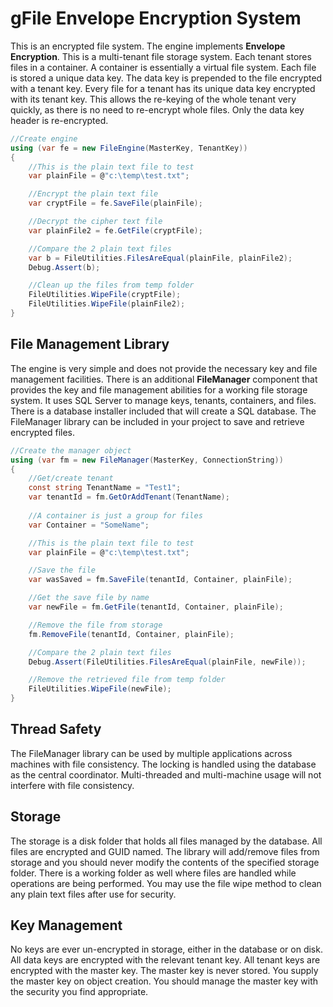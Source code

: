# gFile Envelope Encryption System
This is an  encrypted file system. The engine implements **Envelope Encryption**. This is a multi-tenant file storage system. Each tenant stores files in a container. A container is essentially a virtual file system. Each file is stored a unique data key. The data key is prepended to the file encrypted with a tenant key. Every file for a tenant has its unique data key encrypted with its tenant key. This allows the re-keying of the whole tenant very quickly, as there is no need to re-encrypt whole files. Only the data key header is re-encrypted.

```csharp
//Create engine
using (var fe = new FileEngine(MasterKey, TenantKey))
{
    //This is the plain text file to test
    var plainFile = @"c:\temp\test.txt";

    //Encrypt the plain text file
    var cryptFile = fe.SaveFile(plainFile);

    //Decrypt the cipher text file
    var plainFile2 = fe.GetFile(cryptFile);

    //Compare the 2 plain text files
    var b = FileUtilities.FilesAreEqual(plainFile, plainFile2);
    Debug.Assert(b);

    //Clean up the files from temp folder
    FileUtilities.WipeFile(cryptFile);
    FileUtilities.WipeFile(plainFile2);
}
```
## File Management Library
The engine is very simple and does not provide the necessary key and file management facilities. There is an additional **FileManager** component that provides the key and file management abilities for a working file storage system. It uses SQL Server to manage keys, tenants, containers, and files. There is a database installer included that will create a SQL database. The FileManager library can be included in your project to save and retrieve encrypted files.

```csharp
//Create the manager object
using (var fm = new FileManager(MasterKey, ConnectionString))
{
    //Get/create tenant
    const string TenantName = "Test1";
    var tenantId = fm.GetOrAddTenant(TenantName);
    
    //A container is just a group for files
    var Container = "SomeName";

    //This is the plain text file to test
    var plainFile = @"c:\temp\test.txt";

    //Save the file
    var wasSaved = fm.SaveFile(tenantId, Container, plainFile);

    //Get the save file by name
    var newFile = fm.GetFile(tenantId, Container, plainFile);

    //Remove the file from storage
    fm.RemoveFile(tenantId, Container, plainFile);

    //Compare the 2 plain text files
    Debug.Assert(FileUtilities.FilesAreEqual(plainFile, newFile));

    //Remove the retrieved file from temp folder
    FileUtilities.WipeFile(newFile);
}
````

## Thread Safety
The FileManager library can be used by multiple applications across machines with file consistency. The locking is handled using the  database as the central coordinator. Multi-threaded and multi-machine usage will not interfere with file consistency.

## Storage
The storage is a disk folder that holds all files managed by the database. All files are encrypted and GUID named. The library will add/remove files from storage and you should never modify the contents of the specified storage folder. There is a working folder as well where files are handled while operations are being performed. You may use the file wipe method to clean any plain text files after use for security.

## Key Management
No keys are ever un-encrypted in storage, either in the database or on disk. All data keys are encrypted with the relevant tenant key. All tenant keys are encrypted with the master key. The master key is never stored. You supply the master key on object creation. You should manage the master key with the security you find appropriate.
